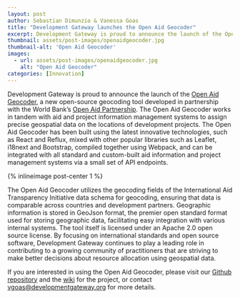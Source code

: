 ```yaml
---
layout: post
author: Sebastian Dimunzio & Vanessa Goas
title: "Development Gateway launches the Open Aid Geocoder"
excerpt: Development Gateway is proud to announce the launch of the Open Aid Geocoder, a new open-source geocoding tool developed...
thumbnail: assets/post-images/openaidgeocoder.jpg
thumbnail-alt: 'Open Aid Geocoder'
images:
  - url: assets/post-images/openaidgeocoder.jpg
    alt: "Open Aid Geocoder"
categories: [Innovation]
---
```


Development Gateway is proud to announce the launch of the [Open Aid Geocoder](https://github.com/devgateway/open-aid-geocoder), a new open-source geocoding tool developed in partnership with the World Bank’s [Open Aid Partnership](http://openaidpartnership.org/). The Open Aid Geocoder works in tandem with aid and project information management systems to assign precise geospatial data on the locations of development projects. The Open Aid Geocoder has been built using the latest innovative technologies, such as React and Reflux, mixed with other popular libraries such as Leaflet, i18next and Bootstrap, compiled together using Webpack, and can be integrated with all standard and custom-built aid information and project management systems via a small set of API endpoints. 

{% inlineimage post-center 1 %}

The Open Aid Geocoder utilizes the geocoding fields of the International Aid Transparency Initiative data schema for geocoding, ensuring that data is comparable across countries and development partners. Geographic information is stored in GeoJson format, the premier open standard format used for storing geographic data, facilitating easy integration with various internal systems. The tool itself is licensed under an Apache 2.0 open source license. By focusing on international standards and open source software, Development Gateway continues to play a leading role in contributing to a growing community of practitioners that are striving to make better decisions about resource allocation using geospatial data. 

If you are interested in using the Open Aid Geocoder, please visit our [Github repository](https://github.com/devgateway/open-aid-geocoder) and the [wiki](https://github.com/devgateway/open-aid-geocoder/wiki) for the project, or contact [vgoas@developmentgateway.org](mailto:vgoas@developmentgateway.org) for more details. 
